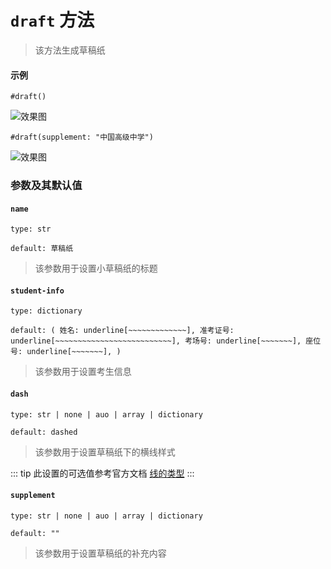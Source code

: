 # `draft` 方法
>该方法生成草稿纸

#### 示例
```typst
#draft()
```
![效果图](/draft.png)

```typst
#draft(supplement: "中国高级中学")
```
![效果图](/draft2.png)

### 参数及其默认值

#### `name`

`type: str`

`default: 草稿纸`
>该参数用于设置小草稿纸的标题

#### `student-info`

`type: dictionary`

`default: (
    姓名: underline[~~~~~~~~~~~~~],
    准考证号: underline[~~~~~~~~~~~~~~~~~~~~~~~~~~],
    考场号: underline[~~~~~~~],
    座位号: underline[~~~~~~~],
  )`

>该参数用于设置考生信息

#### `dash`

`type: str | none | auo | array | dictionary`

`default: dashed`
> 该参数用于设置草稿纸下的横线样式

::: tip
此设置的可选值参考官方文档 [线的类型](https://typst.app/docs/reference/visualize/stroke/#constructor-dash)
:::
#### `supplement`

`type: str | none | auo | array | dictionary`

`default: ""`

>该参数用于设置草稿纸的补充内容
